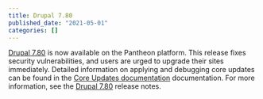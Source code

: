 ```yaml
---
title: Drupal 7.80
published_date: "2021-05-01"
categories: []
---
```

[Drupal 7.80](https://www.drupal.org/project/drupal/releases/7.80) is now available on the Pantheon platform. This release fixes security vulnerabilities, and users are urged to upgrade their sites immediately. Detailed information on applying and debugging core updates can be found in the [Core Updates documentation](/core-updates) documentation. For more information, see the [Drupal 7.80](https://www.drupal.org/project/drupal/releases/7.80) release notes.
